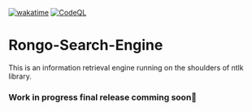 [![wakatime](https://wakatime.com/badge/user/366f0ebe-90a8-41ad-8c26-e0319cf809af/project/e80c8a61-a04c-463d-8b51-557f3d69e03a.svg)](https://wakatime.com/badge/user/366f0ebe-90a8-41ad-8c26-e0319cf809af/project/e80c8a61-a04c-463d-8b51-557f3d69e03a) [![CodeQL](https://github.com/Murithijoshua/Rongo-Search-Engine/actions/workflows/codeql.yml/badge.svg)](https://github.com/Murithijoshua/Rongo-Search-Engine/actions/workflows/codeql.yml)
# Rongo-Search-Engine
This is an information retrieval engine running on the shoulders of ntlk library. 
### Work in progress final release comming soon🧙

